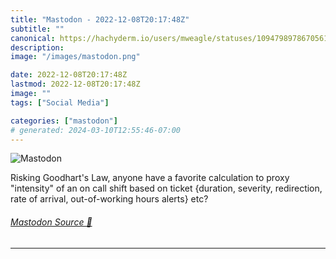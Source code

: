 ```yaml
---
title: "Mastodon - 2022-12-08T20:17:48Z"
subtitle: ""
canonical: https://hachyderm.io/users/mweagle/statuses/109479897867056137
description:
image: "/images/mastodon.png"

date: 2022-12-08T20:17:48Z
lastmod: 2022-12-08T20:17:48Z
image: ""
tags: ["Social Media"]

categories: ["mastodon"]
# generated: 2024-03-10T12:55:46-07:00
---
```

![Mastodon](/images/mastodon.png)

<p>Risking Goodhart&#39;s Law, anyone have a favorite calculation to proxy &quot;intensity&quot; of an on call shift based on ticket {duration, severity, redirection, rate of arrival, out-of-working hours alerts} etc?</p>


###### [Mastodon Source 🐘](https://hachyderm.io/@mweagle/109479897867056137)

___
